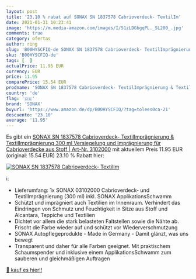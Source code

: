 ```yaml
---
layout: post
title: '23.10 % rabat auf SONAX SN 1837578 Cabrioverdeck- TextilIm'
date: 2021-01-31 10:23:41
image: 'https://m.media-amazon.com/images/I/51zLDGbgqPL._SL200_.jpg'
comments: true
category: ofertas
author: ring
slug: 'B00HYSCFIQ-de SONAX SN 1837578 Cabrioverdeck- TextilImprägnierung &...'
sku: 'B00HYSCFIQ-de'
tags: [  ]
actualPrice: 11.95 EUR
currency: EUR
price: 11.95
comparePrice: 15.54 EUR
prodname: 'SONAX SN 1837578 Cabrioverdeck- TextilImprägnierung & TextilImprägnierung  300 ml  Versiegelung und Imprägnierung für Cabrioverdecke aus Stoff | Art-Nr. 3102000'
country: 'de'
flag: '🇩🇪'
brand: 'SONAX'
buyurl: 'https://www.amazon.de/dp/B00HYSCFIQ/?tag=tolees0ca-21'
descuento: '23.10'
average: '11.95'
---
```


Es gibt ein [SONAX SN 1837578 Cabrioverdeck- TextilImprägnierung & TextilImprägnierung  300 ml  Versiegelung und Imprägnierung für Cabrioverdecke aus Stoff | Art-Nr. 3102000](https://www.amazon.de/dp/B00HYSCFIQ/?tag=tolees0ca-21) mit aktuellem Preis 11.95 EUR (original: 15.54 EUR) 23.10 % Rabatt hier:

[![SONAX SN 1837578 Cabrioverdeck- TextilIm](https://m.media-amazon.com/images/I/51zLDGbgqPL._SL200_.jpg)](https://www.amazon.de/dp/B00HYSCFIQ/?tag=tolees0ca-21)

ℹ️:

- Lieferumfang: 1x SONAX 03102000 Cabrioverdeck- und TextilImprägnierung (300 ml) inkl. SONAX ApplikationsSchwamm
- Schützt und imprägniert auch Textilien im Innenraum. Verhindert das Eindringen von Schmutz und Feuchtigkeit in Sitze aus Stoff und Alcantara, Teppiche und Textilien
- Dichtet vor allem die stark belasteten Faltstellen sowie die Nähte ab. Frischt die Farbe wieder auf und schützt vor Wiederverschmutzung
- SONAX Autopflegeprodukte - Made in Germany - Damit glänzt, was uns bewegt
- Transparent und daher für alle Farben geeignet. Mit praktischem Schaumspender und inklusive einem ApplikationsSchwamm zum sauberen und gleichmäßigen Auftragen

[🛒 kauf es hier!!](https://www.amazon.de/dp/B00HYSCFIQ/?tag=tolees0ca-21)
